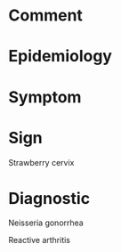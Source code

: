 # Comment

# Epidemiology

# Symptom

# Sign

Strawberry cervix

# Diagnostic

Neisseria gonorrhea

Reactive arthritis

